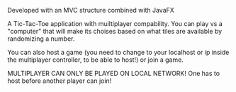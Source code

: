 Developed with an MVC structure combined with JavaFX

A Tic-Tac-Toe application with muiltiplayer compability. 
You can play vs a "computer" that will make its choises based on what tiles are available by randomizing a number.

You can also host a game (you need to change to your localhost or ip inside the multiplayer controller, to be able to host!) or join a game. 

MULTIPLAYER CAN ONLY BE PLAYED ON LOCAL NETWORK!
One has to host before another player can join!


